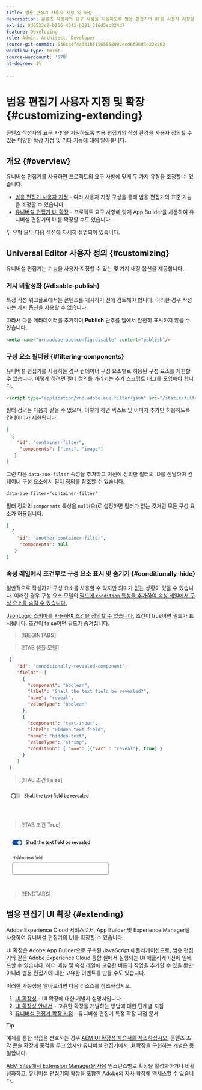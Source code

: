 ```yaml
---
title: 범용 편집기 사용자 지정 및 확장
description: 콘텐츠 작성자의 요구 사항을 지원하도록 범용 편집기의 UI를 사용자 지정할 수 있는 다양한 확장 지점 및 기타 기능에 대해 알아봅니다.
exl-id: 8d6523c8-b266-4341-b301-316d5ec224d7
feature: Developing
role: Admin, Architect, Developer
source-git-commit: 646ca4f4a441bf1565558002dcd6f96d3e228563
workflow-type: tm+mt
source-wordcount: '578'
ht-degree: 1%

---
```



# 범용 편집기 사용자 지정 및 확장 {#customizing-extending}

콘텐츠 작성자의 요구 사항을 지원하도록 범용 편집기의 작성 환경을 사용자 정의할 수 있는 다양한 확장 지점 및 기타 기능에 대해 알아봅니다.

## 개요 {#overview}

유니버설 편집기를 사용하면 프로젝트의 요구 사항에 맞게 두 가지 유형을 조정할 수 있습니다.

* [범용 편집기 사용자 지정](#customizing) - 여러 사용자 지정 구성을 통해 범용 편집기의 표준 기능을 조정할 수 있습니다.
* [유니버설 편집기 UI 확장](#extending) - 프로젝트 요구 사항에 맞게 App Builder을 사용하여 유니버설 편집기의 UI를 확장할 수도 있습니다.

두 유형 모두 다음 섹션에 자세히 설명되어 있습니다.

## Universal Editor 사용자 정의 {#customizing}

유니버설 편집기는 기능을 사용자 지정할 수 있는 몇 가지 내장 옵션을 제공합니다.

### 게시 비활성화 {#disable-publish}

특정 작성 워크플로에서는 콘텐츠를 게시하기 전에 검토해야 합니다. 이러한 경우 작성자는 게시 옵션을 사용할 수 없습니다.

따라서 다음 메타데이터를 추가하여 **Publish** 단추를 앱에서 완전히 표시하지 않을 수 있습니다.

```html
<meta name="urn:adobe:aue:config:disable" content="publish"/>
```

### 구성 요소 필터링 {#filtering-components}

유니버설 편집기를 사용하는 경우 컨테이너 구성 요소별로 허용된 구성 요소를 제한할 수 있습니다. 이렇게 하려면 필터 정의를 가리키는 추가 스크립트 태그를 도입해야 합니다.

```html
<script type="application/vnd.adobe.aue.filter+json" src="/static/filter-definition.json"></script>
```

필터 정의는 다음과 같을 수 있으며, 이렇게 하면 텍스트 및 이미지 추가만 허용하도록 컨테이너가 제한됩니다.

```json
[
  {
    "id": "container-filter",
     "components": ["text", "image"]
   }
]
```

그런 다음 `data-aue-filter` 속성을 추가하고 이전에 정의한 필터의 ID를 전달하여 컨테이너 구성 요소에서 필터 정의를 참조할 수 있습니다.

```html
data-aue-filter="container-filter"
```

필터 정의의 `components` 특성을 `null`(으)로 설정하면 필터가 없는 것처럼 모든 구성 요소가 허용됩니다.

```json
[
  {
    "id": "another-container-filter",
     "components": null
   }
]
```

### 속성 레일에서 조건부로 구성 요소 표시 및 숨기기 {#conditionally-hide}

일반적으로 작성자가 구성 요소를 사용할 수 있지만 의미가 없는 상황이 있을 수 있습니다. 이러한 경우 구성 요소 모델의 [ 필드에 `condition` 특성을 추가하여 속성 레일에서 구성 요소를 숨길 수 있습니다.](/help/implementing/universal-editor/field-types.md#fields)

[JsonLogic 스키마를 사용하여 조건을 정의할 수 있습니다.](https://jsonlogic.com/) 조건이 true이면 필드가 표시됩니다. 조건이 false이면 필드가 숨겨집니다.

>[!BEGINTABS]

>[!TAB 샘플 모델]

```json
 {
    "id": "conditionally-revealed-component",
    "fields": [
      {
        "component": "boolean",
        "label": "Shall the text field be revealed?",
        "name": "reveal",
        "valueType": "boolean"
      },
      {
        "component": "text-input",
        "label": "Hidden text field",
        "name": "hidden-text",
        "valueType": "string",
        "condition": { "===": [{"var" : "reveal"}, true] }
      }
    ]
 }
```

>[!TAB 조건 False]

![숨겨진 텍스트 필드](assets/hidden.png)

>[!TAB 조건 True]

![표시된 텍스트 필드](assets/shown.png)

>[!ENDTABS]

## 범용 편집기 UI 확장 {#extending}

Adobe Experience Cloud 서비스로서, App Builder 및 Experience Manager을 사용하여 유니버설 편집기의 UI를 확장할 수 있습니다.

UI 확장은 Adobe App Builder으로 구축된 JavaScript 애플리케이션으로, 범용 편집기와 같은 Adobe Experience Cloud 통합 셸에서 실행되는 UI 애플리케이션에 임베드할 수 있습니다. 헤더 메뉴 및 속성 레일에 고유한 버튼과 작업을 추가할 수 있을 뿐만 아니라 범용 편집기에 대한 고유한 이벤트를 만들 수도 있습니다.

이러한 가능성을 알아보려면 다음 리소스를 참조하십시오.

1. [UI 확장성](https://developer.adobe.com/uix/docs/) - UI 확장에 대한 개발자 설명서입니다.
1. [UI 확장성 안내서](https://developer.adobe.com/uix/docs/guides/) - 고유한 확장을 개발하는 방법에 대한 단계별 지침
1. [유니버설 편집기 확장 지점](https://developer.adobe.com/uix/docs/services/aem-universal-editor/) - 유니버설 편집기 특정 확장 지점 문서

>[!TIP]
>
>예제를 통한 학습을 선호하는 경우 [AEM UI 확장성 자습서를 참조하십시오.](https://experienceleague.adobe.com/en/docs/experience-manager-learn/cloud-service/developing/extensibility/ui/overview) 콘텐츠 조각 콘솔 확장에 중점을 두고 있지만 유니버설 편집기에서 UI 확장을 구현하는 개념은 동일합니다.

[AEM Sites에서 Extension Manager을 사용](https://developer.adobe.com/uix/docs/extension-manager/) 인스턴스별로 확장을 활성화하거나 비활성화하고, 유니버설 편집기의 확장을 포함한 Adobe의 자사 확장에 액세스할 수 있습니다.
